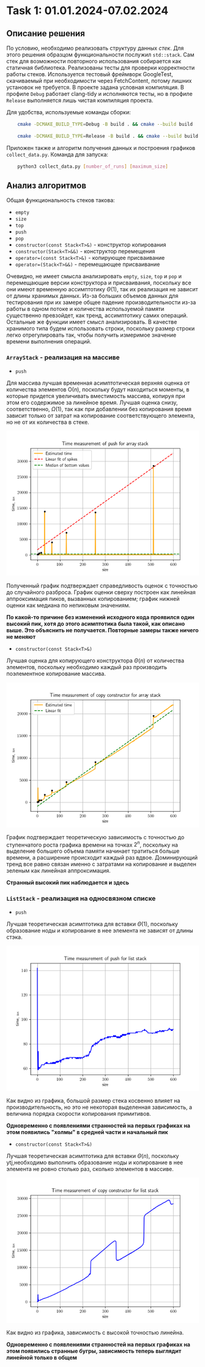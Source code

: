 # Task 1: 01.01.2024-07.02.2024

## Описание решения

По условию, необходимо реализовать структуру данных _стек_. Для этого решения образцом функциональности послужил `std::stack`. Сам стек для возможности повторного использования собирается как статичная библиотека. Реализованы тесты для проверки корректности работы стеков. Используется тестовый фреймворк GoogleTest, скачиваемый при необходимости через FetchContent, потому лишних установок не требуется. В проекте задана условная компиляция. В профиле `Debug` работает clang-tidy и исполняются тесты, но в профиле `Release` выполняется лишь чистая компиляция проекта.

Для удобства, используемые команды сборки:

```bash
    cmake -DCMAKE_BUILD_TYPE=Debug -B build . && cmake --build build 
```

```bash
    cmake -DCMAKE_BUILD_TYPE=Release -B build . && cmake --build build 
```

Приложен также и алгоритм получения данных и построения графиков `collect_data.py`. Команда для запуска:

```bash
    python3 collect_data.py [number_of_runs] [maximum_size]
```

## Анализ алгоритмов

Общая функциональность стеков такова:

- `empty`
- `size`
- `top`
- `push`
- `pop`
- `constructor(const Stack<T>&)` - конструктор копирования
- `constructor(Stack<T>&&)` - конструктор перемещения
- `operator=(const Stack<T>&)` - копирующее присваивание
- `operator=(Stack<T>&&)` - перемещающее присваивание

Очевидно, не имеет смысла анализировать `empty`, `size`, `top` и `pop` и перемещающие версии конструктора и присваивания, поскольку все они имеют временную ассимптотику $\Theta(1)$, так их реализация не зависит от длины хранимых данных. Из-за больших объемов данных для тестирования при их замере общее падение производительности из-за работы в одном потоке и количества используемой памяти существенно превзойдет, как тренд, ассимптотику самих операций. Остальные же функции имеет смысл анализировать. В качестве хранимого типа будем использовать строки, поскольку размер строки легко отрегулировать так, чтобы получить измеримое значение времени выполнения операций.

### `ArrayStack` - реализация на массиве

- `push`

Для массива лучшая временная асимптотическая верхняя оценка от количества элементов $\mathrm{O}(n)$, поскольку будут находиться моменты, в которые придется увеличивать вместимость массива, копируя при этом его содержимое за линейное время. Лучшая оценка снизу, соответственно, $\Omega(1)$, так как при добавлении без копирования время зависит только от затрат на копирование соответствующего элемента, но не от их количества в стеке.

<p align="center">
  <img src="./data/array_push.png">
</p>

Полученный график подтверждает справедливость оценок с точностью до случайного разброса. График оценки сверху построен как линейная аппроксимация пиков, вызванных копированием; график нижней оценки как медиана по непиковым значениям.

__По какой-то причине без изменений исходного кода проявился один высокий пик, хотя до этого асимптотика была такой, как описано выше. Это объяснить не получается. Повторные замеры также ничего не меняют__


- `constructor(const Stack<T>&)`

Лучшая оценка для копирующего конструктора $\Theta(n)$ от количества элементов, поскольку необходимо каждый раз производить поэлементное копирование массива.

<p align="center">
  <img src="./data/array_copy_constructor.png">
</p>

График подтверждает теоретическую зависимость с точностью до ступенчатого роста графика времени на точках $2^n$, поскольку на выделение большего объема памяти начинает тратиться больше времени, а расширение происходит каждый раз вдвое. Доминирующий тренд все равно связан именно с затратами на копирование и выделен зеленым как линейная аппроксимация.

__Странный высокий пик наблюдается и здесь__

### `ListStack` - реализация на односвязном списке

- `push`

Лучшая теоретическая асимптотика для вставки $\Theta(1)$, поскольку образование ноды и копирование в нее элемента не зависят от длины стэка.

<p align="center">
  <img src="./data/list_push.png">
</p>

Как видно из графика, большой размер стека косвенно влияет на производительность, но это не некоторая выделенная зависимость, а величина порядка скорости копирования примитивов.

__Одновременно с появлениями странностей на первых графиках на этом появились "холмы" в средней части и начальный пик__

- `constructor(const Stack<T>&)`

Лучшая теоретическая асимптотика для вставки $\Theta(n)$, поскольку ytj,необходимо выполнить образование ноды и копирование в нее элемента не ровно столько раз, сколько элементов в массиве.

<p align="center">
  <img src="./data/list_copy_constructor.png">
</p>

Как видно из графика, зависимость с высокой точностью линейна.

__Одновременно с появлениями странностей на первых графиках на этом появились странные бугры, зависимость теперь выглядит линейной только в общем__